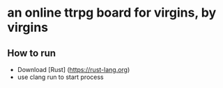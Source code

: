 # an online ttrpg board for virgins, by virgins
## How to run
- Download [Rust] (https://rust-lang.org)
- use clang run to start process
